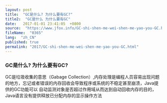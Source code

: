 ```yaml
---
layout: post
title:  "GC是什么? 为什么要有GC?"
title2:  "GC是什么 为什么要有GC"
date:   2017-01-01 23:41:05  +0800
source:  "https://www.jfox.info/GC-shi-shen-me-wei-shen-me-yao-you-GC.html"
fileName:  "0365"
lang:  "zh_CN"
published: true
permalink: "2017/GC-shi-shen-me-wei-shen-me-yao-you-GC.html"
---
```




### GC是什么? 为什么要有GC?

GC是垃圾收集的意思（Gabage Collection）,内存处理是编程人员容易出现问题的地方，忘记或者错误的内存回收会导致程序或系统的不稳定甚至崩溃，Java提供的GC功能可以 自动监测对象是否超过作用域从而达到自动回收内存的目的，Java语言没有提供释放已分配内存的显示操作方法
